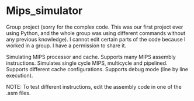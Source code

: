 # Mips_simulator

Group project (sorry for the complex code. This was our first project ever using Python, and the whole group was using different commands without any previous knowledge). I cannot edit certain parts of the code because I worked in a group.
I have a permission to share it.

Simulating MIPS processor and cache. 
Supports many MIPS assembly instructions. Simulates single cycle MIPS, multicycle and pipelined.
Supports different cache configurations.
Supports debug mode (line by line execution).

NOTE: To test different instructions, edit the assembly code in one of the .asm files.

